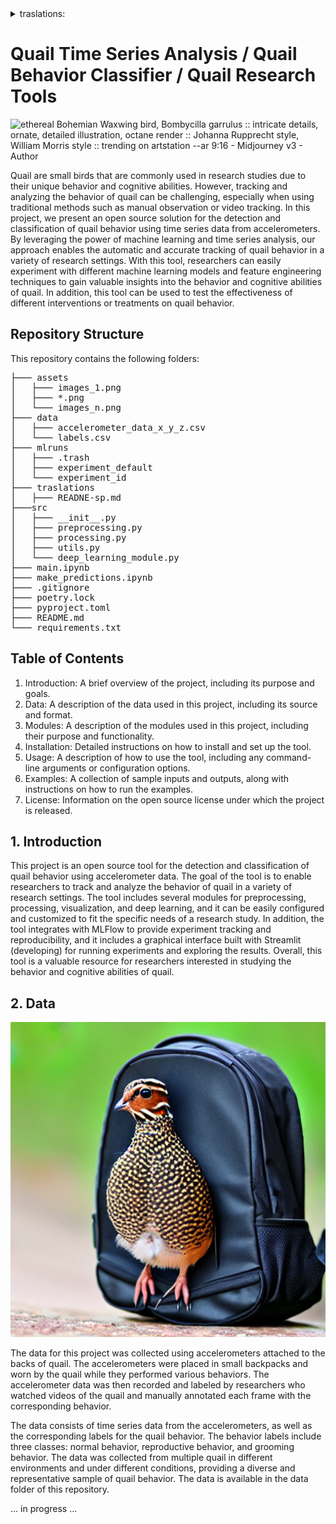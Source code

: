 
<details>
<summary>traslations:</summary>
- [Español](traslations/README-sp.md)
</details>



# Quail Time Series Analysis / Quail Behavior Classifier / Quail Research Tools


![ethereal Bohemian Waxwing bird, Bombycilla garrulus :: intricate details, ornate, detailed illustration, octane render :: Johanna Rupprecht style, William Morris style :: trending on artstation --ar 9:16 - Midjourney v3 - Author ](https://storage.googleapis.com/dream-machines-output/a21d76a4-dc99-486f-9994-def7021bd6dd/0_0.png)


Quail are small birds that are commonly used in research studies due to their unique behavior and cognitive abilities. However, tracking and analyzing the behavior of quail can be challenging, especially when using traditional methods such as manual observation or video tracking. In this project, we present an open source solution for the detection and classification of quail behavior using time series data from accelerometers. By leveraging the power of machine learning and time series analysis, our approach enables the automatic and accurate tracking of quail behavior in a variety of research settings. With this tool, researchers can easily experiment with different machine learning models and feature engineering techniques to gain valuable insights into the behavior and cognitive abilities of quail. In addition, this tool can be used to test the effectiveness of different interventions or treatments on quail behavior.



## Repository Structure

This repository contains the following folders:

<pre>
├─── assets
│   ├─── images_1.png
│   ├─── *.png
│   └─── images_n.png
├─── data
│   ├─── accelerometer_data_x_y_z.csv
│   └─── labels.csv
├─── mlruns
│   ├─── .trash
│   ├─── experiment_default
│   └─── experiment_id
├─── traslations
│   ├─── READNE-sp.md
├───src
│   ├─── __init__.py
│   ├─── preprocessing.py
│   ├─── processing.py
│   ├─── utils.py
│   └─── deep_learning_module.py
├─── main.ipynb
├─── make_predictions.ipynb
├─── .gitignore
├─── poetry.lock
├─── pyproject.toml
├─── README.md
└─── requirements.txt
</pre>


## Table of Contents

1. Introduction: A brief overview of the project, including its purpose and goals.
2. Data: A description of the data used in this project, including its source and format.
3. Modules: A description of the modules used in this project, including their purpose and functionality.
4. Installation: Detailed instructions on how to install and set up the tool.
5. Usage: A description of how to use the tool, including any command-line arguments or configuration options.
6. Examples: A collection of sample inputs and outputs, along with instructions on how to run the examples.
7. License: Information on the open source license under which the project is released.


## 1. Introduction

This project is an open source tool for the detection and classification of quail behavior using accelerometer data. The goal of the tool is to enable researchers to track and analyze the behavior of quail in a variety of research settings. The tool includes several modules for preprocessing, processing, visualization, and deep learning, and it can be easily configured and customized to fit the specific needs of a research study. In addition, the tool integrates with MLFlow to provide experiment tracking and reproducibility, and it includes a graphical interface built with Streamlit (developing) for running experiments and exploring the results. Overall, this tool is a valuable resource for researchers interested in studying the behavior and cognitive abilities of quail.

## 2. Data

![image generate stable difusion - propmp " a quail with a large backpack"](assets/quail_backpack.png)

The data for this project was collected using accelerometers attached to the backs of quail. The accelerometers were placed in small backpacks and worn by the quail while they performed various behaviors. The accelerometer data was then recorded and labeled by researchers who watched videos of the quail and manually annotated each frame with the corresponding behavior.

The data consists of time series data from the accelerometers, as well as the corresponding labels for the quail behavior. The behavior labels include three classes: normal behavior, reproductive behavior, and grooming behavior. The data was collected from multiple quail in different environments and under different conditions, providing a diverse and representative sample of quail behavior. The data is available in the data folder of this repository.


... in progress ...